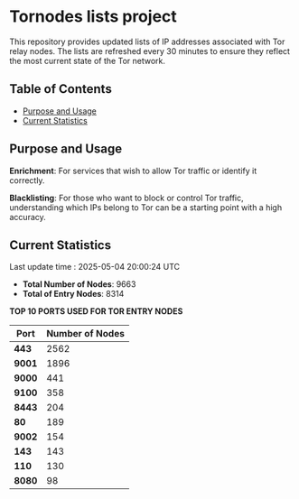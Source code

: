 # Tornodes lists project

This repository provides updated lists of IP addresses associated with Tor relay nodes. The lists are refreshed every 30 minutes to ensure they reflect the most current state of the Tor network.

## Table of Contents

- [Purpose and Usage](#purpose-and-usage)
- [Current Statistics](#current-statistics)


## Purpose and Usage

**Enrichment**: For services that wish to allow Tor traffic or identify it correctly.

**Blacklisting**: For those who want to block or control Tor traffic, understanding which IPs belong to Tor can be a starting point with a high accuracy.

## Current Statistics

Last update time : 2025-05-04 20:00:24 UTC

- **Total Number of Nodes**: 9663
- **Total of Entry Nodes**: 8314

**TOP 10 PORTS USED FOR TOR ENTRY NODES**

| **Port** | **Number of Nodes** |
|------|-----------------|
| **443**   | 2562  |
| **9001**   | 1896  |
| **9000**   | 441  |
| **9100**   | 358  |
| **8443**   | 204  |
| **80**   | 189  |
| **9002**   | 154  |
| **143**   | 143  |
| **110**   | 130  |
| **8080**   | 98  |

